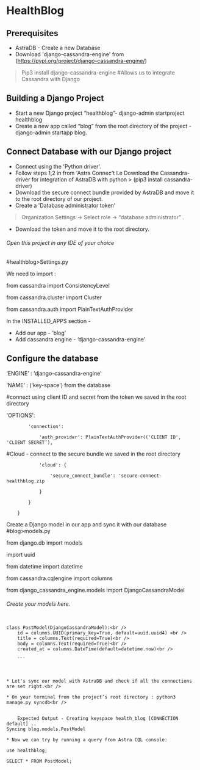 # HealthBlog
## Prerequisites<br />
* AstraDB - Create a new Database 
* Download 'django-cassandra-engine' from (https://pypi.org/project/django-cassandra-engine/)   
>Pip3 install django-cassandra-engine
#Allows us to integrate Cassandra with Django

## Building a Django Project<br />
* Start a new Django project “healthblog”- django-admin startproject healthblog<br />
* Create a new app called “blog” from the root directory of the project - django-admin startapp blog.<br />

## Connect Database with our Django project<br />
* Connect using the 'Python driver'. <br />
* Follow steps 1,2 in from 'Astra Connec't I.e Download the Cassandra-driver for integration of AstraDB with python > (pip3 install cassandra-driver)<br />
* Download the secure connect bundle provided by AstraDB and move it to the root directory of our project.<br />
* Create a 'Database administrator token'<br />
>Organization Settings -> Select role -> “database administrator” .<br />
* Download the token and move it to the root directory.<br />


###### Open this project in any IDE of your choice<br />


#healthblog>Settings.py<br />


We need to import :<br />


from cassandra import ConsistencyLevel<br />

from cassandra.cluster import Cluster<br />

from cassandra.auth import PlainTextAuthProvider<br />



In the INSTALLED_APPS section - <br />
* Add our app - ‘blog’<br />
* Add cassandra engine - ‘django-cassandra-engine’<br />

## Configure the database<br />

‘ENGINE’ : ‘django-cassandra-engine'

‘NAME’ : ('key-space') from the database

#connect using client ID and secret from the token we saved in the root directory<br />

'OPTIONS': 

            'connection':
	    
                'auth_provider': PlainTextAuthProvider(('CLIENT ID', 'CLIENT SECRET’),
		
#Cloud - connect to the secure bundle we saved in the root directory

                'cloud': {
		
                    'secure_connect_bundle': 'secure-connect-healthblog.zip
		    
                }
		
            }
	    
        }
	

Create a Django model in our app and sync it with our database<br />
#blog>models.py


from django.db import models

import uuid 

from datetime import datetime

from cassandra.cqlengine import columns

from django_cassandra_engine.models import DjangoCassandraModel


###### Create your models here.<br />
```

class PostModel(DjangoCassandraModel):<br />
    id = columns.UUID(primary_key=True, default=uuid.uuid4) <br />
    title = columns.Text(required=True)<br />
    body = columns.Text(required=True)<br />
    created_at = columns.DateTime(default=datetime.now)<br />
    
    ```
    
  

* Let's sync our model with AstraDB and check if all the connections are set right.<br />

* On your terminal from the project’s root directory : python3 manage.py syncdb<br />

````
```

    Expected Output - Creating keyspace health_blog [CONNECTION default] ..
Syncing blog.models.PostModel

```
````
* Now we can try by running a query from Astra CQL console:

use healthblog;

SELECT * FROM PostModel;



